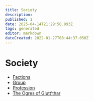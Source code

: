 ```yaml
---
title: Society
description:
published: 1
date: 2025-04-14T21:29:58.893Z
tags: generated
editor: markdown
dateCreated: 2022-01-27T08:44:37.050Z
---
```


# Society
- [Factions](/structure/society/factions.md)
- [Group](/structure/society/group.md)
- [Profession](/structure/society/profession.md)
- [The Ogres of Glutt’thar](/structure/society/ogres-of-glutt-thar.md)
